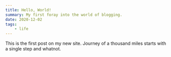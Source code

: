 ```yaml
---
title: Hello, World!
summary: My first foray into the world of blogging.
date: 2020-12-02
tags:
    - life
---
```


This is the first post on my new site.
Journey of a thousand miles starts with a single step and whatnot.
